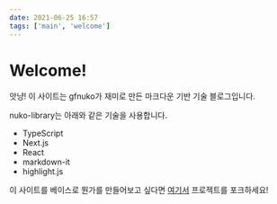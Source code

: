 ```yaml
---
date: 2021-06-25 16:57
tags: ['main', 'welcome']
---
```


# Welcome!

앗냥! 이 사이트는 gfnuko가 재미로 만든 마크다운 기반 기술 블로그입니다.

nuko-library는 아래와 같은 기술을 사용합니다.

- TypeScript
- Next.js
- React
- markdown-it
- highlight.js

이 사이트를 베이스로 뭔가를 만들어보고 싶다면 [여기서](https://github.com/Phryxia/nuko-library-v3) 프로젝트를 포크하세요!
